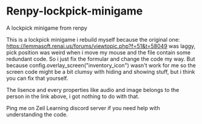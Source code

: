 # Renpy-lockpick-minigame
A lockpick minigame from renpy 

This is a lockpick minigame i rebuild myself because the original one: https://lemmasoft.renai.us/forums/viewtopic.php?f=51&t=58049 was laggy, pick position was weird when i move my mouse and the file contain some redundant code. So i just fix the formular and change the code my way. But because config.overlay_screen("inventory_icon") wasn't work for me so the screen code might be a bit clumsy with hiding and showing stuff, but i think you can fix that yourself.

The lisence and every properties like audio and image belongs to the person in the link above, i got nothing to do with that.

Ping me on Zeil Learning discord server if you need help with understanding the code.

